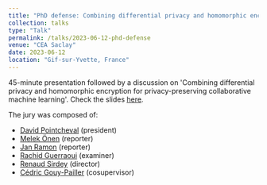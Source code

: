 ```yaml
---
title: "PhD defense: Combining differential privacy and homomorphic encryption for privacy-preserving collaborative machine learning"
collection: talks
type: "Talk"
permalink: /talks/2023-06-12-phd-defense
venue: "CEA Saclay"
date: 2023-06-12
location: "Gif-sur-Yvette, France"
---
```

45-minute presentation followed by a discussion on 'Combining differential privacy and homomorphic encryption for privacy-preserving collaborative machine learning'​. Check the slides [here](/files/PhD_defense_without_additional_slides.pdf).

The jury was composed of:
- [David Pointcheval](https://www.di.ens.fr/david.pointcheval/index.php) (president)
- [Melek Önen](https://www.eurecom.fr/en/people/onen-melek) (reporter)
- [Jan Ramon](http://researchers.lille.inria.fr/jramon/) (reporter)
- [Rachid Guerraoui](https://people.epfl.ch/rachid.guerraoui) (examiner)
- [Renaud Sirdey](http://sirdeyre.free.fr/) (director)
- [Cédric Gouy-Pailler](https://gouypailler.github.io/) (cosupervisor)